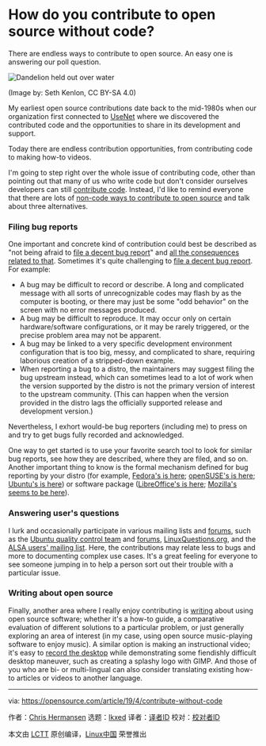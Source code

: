 [#]: subject: "How do you contribute to open source without code?"
[#]: via: "https://opensource.com/article/19/4/contribute-without-code"
[#]: author: "Chris Hermansen https://opensource.com/users/clhermansen"
[#]: collector: "lkxed"
[#]: translator: " "
[#]: reviewer: " "
[#]: publisher: " "
[#]: url: " "

How do you contribute to open source without code?
======
There are endless ways to contribute to open source. An easy one is answering our poll question.

![Dandelion held out over water][1]

(Image by: Seth Kenlon, CC BY-SA 4.0)

My earliest open source contributions date back to the mid-1980s when our organization first connected to [UseNet][2] where we discovered the contributed code and the opportunities to share in its development and support.

Today there are endless contribution opportunities, from contributing code to making how-to videos.

I'm going to step right over the whole issue of contributing code, other than pointing out that many of us who write code but don't consider ourselves developers can still [contribute code][3]. Instead, I'd like to remind everyone that there are lots of [non-code ways to contribute to open source][4] and talk about three alternatives.

### Filing bug reports

One important and concrete kind of contribution could best be described as "not being afraid to [file a decent bug report][6]" and [all the consequences related to that][5]. Sometimes it's quite challenging to [file a decent bug report][6]. For example:

* A bug may be difficult to record or describe. A long and complicated message with all sorts of unrecognizable codes may flash by as the computer is booting, or there may just be some "odd behavior" on the screen with no error messages produced.
* A bug may be difficult to reproduce. It may occur only on certain hardware/software configurations, or it may be rarely triggered, or the precise problem area may not be apparent.
* A bug may be linked to a very specific development environment configuration that is too big, messy, and complicated to share, requiring laborious creation of a stripped-down example.
* When reporting a bug to a distro, the maintainers may suggest filing the bug upstream instead, which can sometimes lead to a lot of work when the version supported by the distro is not the primary version of interest to the upstream community. (This can happen when the version provided in the distro lags the officially supported release and development version.)

Nevertheless, I exhort would-be bug reporters (including me) to press on and try to get bugs fully recorded and acknowledged.

One way to get started is to use your favorite search tool to look for similar bug reports, see how they are described, where they are filed, and so on. Another important thing to know is the formal mechanism defined for bug reporting by your distro (for example, [Fedora's is here][7]; [openSUSE's is here][8]; [Ubuntu's is here][9]) or software package ([LibreOffice's is here][10]; [Mozilla's seems to be here][11]).

### Answering user's questions

I lurk and occasionally participate in various mailing lists and [forums][13], such as the [Ubuntu quality control team][12] and [forums][13], [LinuxQuestions.org][14], and the [ALSA users' mailing list][15]. Here, the contributions may relate less to bugs and more to documenting complex use cases. It's a great feeling for everyone to see someone jumping in to help a person sort out their trouble with a particular issue.

### Writing about open source

Finally, another area where I really enjoy contributing is [writing][16] about using open source software; whether it's a how-to guide, a comparative evaluation of different solutions to a particular problem, or just generally exploring an area of interest (in my case, using open source music-playing software to enjoy music). A similar option is making an instructional video; it's easy to [record the desktop][17] while demonstrating some fiendishly difficult desktop maneuver, such as creating a splashy logo with GIMP. And those of you who are bi- or multi-lingual can also consider translating existing how-to articles or videos to another language.

--------------------------------------------------------------------------------

via: https://opensource.com/article/19/4/contribute-without-code

作者：[Chris Hermansen][a]
选题：[lkxed][b]
译者：[译者ID](https://github.com/译者ID)
校对：[校对者ID](https://github.com/校对者ID)

本文由 [LCTT](https://github.com/LCTT/TranslateProject) 原创编译，[Linux中国](https://linux.cn/) 荣誉推出

[a]: https://opensource.com/users/clhermansen
[b]: https://github.com/lkxed
[1]: https://opensource.com/sites/default/files/lead-images/dandelion_blue_water_hand.jpg
[2]: https://en.wikipedia.org/wiki/Usenet
[3]: https://opensource.com/article/19/2/open-science-git
[4]: https://opensource.com/life/16/1/8-ways-contribute-open-source-without-writing-code
[5]: https://producingoss.com/en/bug-tracker.html
[6]: https://opensource.com/article/19/3/bug-reporting
[7]: https://docs.fedoraproject.org/en-US/quick-docs/howto-file-a-bug/
[8]: https://en.opensuse.org/openSUSE:Submitting_bug_reports
[9]: https://help.ubuntu.com/stable/ubuntu-help/report-ubuntu-bug.html.en
[10]: https://wiki.documentfoundation.org/QA/BugReport
[11]: https://developer.mozilla.org/en-US/docs/Mozilla/QA/Bug_writing_guidelines
[12]: https://wiki.ubuntu.com/QATeam
[13]: https://ubuntuforums.org/
[14]: https://www.linuxquestions.org/
[15]: https://www.alsa-project.org/wiki/Mailing-lists
[16]: https://opensource.com/users/clhermansen
[17]: https://opensource.com/education/16/10/simplescreenrecorder-and-kazam
